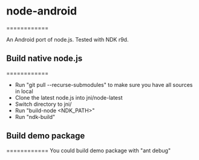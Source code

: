 # node-android
============

An Android port of node.js. Tested with NDK r9d.

## Build native node.js 
============
* Run "git pull --recurse-submodules" to make sure you have all sources in local
* Clone the latest node.js into jni/node-latest
* Switch directory to jni/
* Run "build-node &lt;NDK_PATH&gt;"
* Run "ndk-build" 

## Build demo package
============
You could build demo package with "ant debug"


